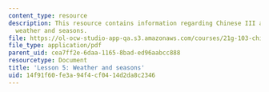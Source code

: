 ```yaml
---
content_type: resource
description: This resource contains information regarding Chinese III assignments,
  weather and seasons.
file: https://ol-ocw-studio-app-qa.s3.amazonaws.com/courses/21g-103-chinese-iii-regular-fall-2003/14f91f60fe3a94f4cf0414d2da8c2346_MIT21G_103F03_lesson5.pdf
file_type: application/pdf
parent_uid: cea7ff2e-6daa-1165-8bad-ed96aabcc888
resourcetype: Document
title: 'Lesson 5: Weather and seasons'
uid: 14f91f60-fe3a-94f4-cf04-14d2da8c2346
---
```


